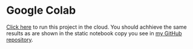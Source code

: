 # Google Colab
[Click here](https://colab.research.google.com/drive/13C8SLAYSmW95Emvchi4qwzsxTwE-KB84#scrollTo=6790a8db) to run this project in the cloud. You should achhieve the same results as are shown in the static notebook copy you see in [my GitHub repository](https://github.com/madelinebirch/Bias_Classification_for_Headline_Objectivity).

